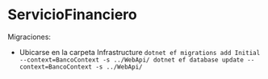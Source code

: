 # ServicioFinanciero

Migraciones:
- Ubicarse en la carpeta Infrastructure
``
    dotnet ef migrations add Initial --context=BancoContext -s ../WebApi/
    dotnet ef database update --context=BancoContext -s ../WebApi/ 
``